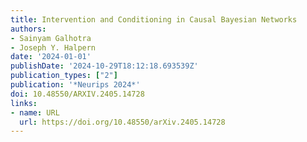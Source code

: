 ```yaml
---
title: Intervention and Conditioning in Causal Bayesian Networks
authors:
- Sainyam Galhotra
- Joseph Y. Halpern
date: '2024-01-01'
publishDate: '2024-10-29T18:12:18.693539Z'
publication_types: ["2"]
publication: '*Neurips 2024*'
doi: 10.48550/ARXIV.2405.14728
links:
- name: URL
  url: https://doi.org/10.48550/arXiv.2405.14728
---
```


